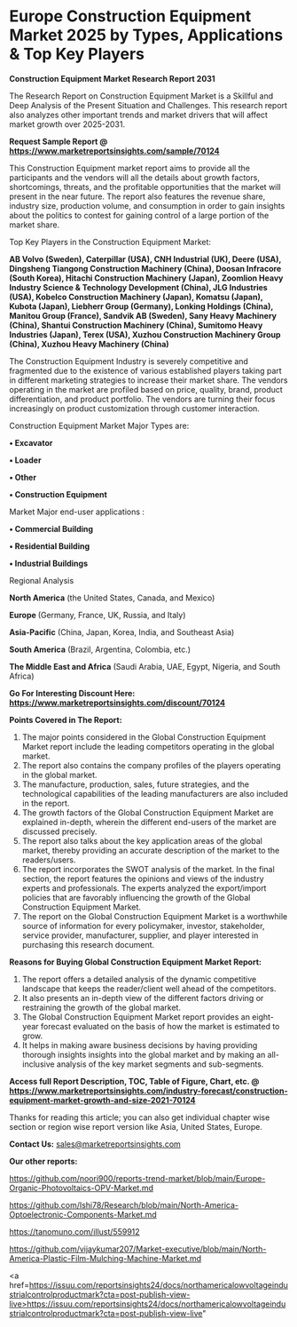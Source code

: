 # Europe Construction Equipment Market 2025 by Types, Applications & Top Key Players

<strong>Construction Equipment Market Research Report 2031</strong>

The Research Report on Construction Equipment Market is a Skillful and Deep Analysis of the Present Situation and Challenges. This research report also analyzes other important trends and market drivers that will affect market growth over 2025-2031.

<strong>Request Sample Report @ <a href=https://www.marketreportsinsights.com/sample/70124>https://www.marketreportsinsights.com/sample/70124</a></strong>

This Construction Equipment market report aims to provide all the participants and the vendors will all the details about growth factors, shortcomings, threats, and the profitable opportunities that the market will present in the near future. The report also features the revenue share, industry size, production volume, and consumption in order to gain insights about the politics to contest for gaining control of a large portion of the market share.

Top Key Players in the Construction Equipment Market:

<strong>AB Volvo (Sweden), Caterpillar (USA), CNH Industrial (UK), Deere (USA), Dingsheng Tiangong Construction Machinery (China), Doosan Infracore (South Korea), Hitachi Construction Machinery (Japan), Zoomlion Heavy Industry Science & Technology Development (China), JLG Industries (USA), Kobelco Construction Machinery (Japan), Komatsu (Japan), Kubota (Japan), Liebherr Group (Germany), Lonking Holdings (China), Manitou Group (France), Sandvik AB (Sweden), Sany Heavy Machinery (China), Shantui Construction Machinery (China), Sumitomo Heavy Industries (Japan), Terex (USA), Xuzhou Construction Machinery Group (China), Xuzhou Heavy Machinery (China)</strong>

The Construction Equipment Industry is severely competitive and fragmented due to the existence of various established players taking part in different marketing strategies to increase their market share. The vendors operating in the market are profiled based on price, quality, brand, product differentiation, and product portfolio. The vendors are turning their focus increasingly on product customization through customer interaction.

Construction Equipment Market Major Types are:

<strong>• Excavator

• Loader

• Other

• Construction Equipment</strong>

Market Major end-user applications :

<strong>• Commercial Building

• Residential Building

• Industrial Buildings</strong>

Regional Analysis

</u><strong><b>North America</b></strong> (the United States, Canada, and Mexico)

<strong><b>Europe </b></strong>(Germany, France, UK, Russia, and Italy)

<strong><b>Asia-Pacific</b></strong> (China, Japan, Korea, India, and Southeast Asia)

<strong><b>South America</b></strong> (Brazil, Argentina, Colombia, etc.)

<strong><b>The Middle East and Africa</b></strong> (Saudi Arabia, UAE, Egypt, Nigeria, and South Africa)

<strong>Go For Interesting Discount Here: <a href=https://www.marketreportsinsights.com/discount/70124>https://www.marketreportsinsights.com/discount/70124</a></strong>

<strong>Points Covered in The Report:</strong>
<ol>
  <li>The major points considered in the Global Construction Equipment Market report include the leading competitors operating in the global market.</li>
  <li>The report also contains the company profiles of the players operating in the global market.</li>
  <li>The manufacture, production, sales, future strategies, and the technological capabilities of the leading manufacturers are also included in the report.</li>
  <li>The growth factors of the Global Construction Equipment Market are explained in-depth, wherein the different end-users of the market are discussed precisely.</li>
  <li>The report also talks about the key application areas of the global market, thereby providing an accurate description of the market to the readers/users.</li>
  <li>The report incorporates the SWOT analysis of the market. In the final section, the report features the opinions and views of the industry experts and professionals. The experts analyzed the export/import policies that are favorably influencing the growth of the Global Construction Equipment Market.</li>
  <li>The report on the Global Construction Equipment Market is a worthwhile source of information for every policymaker, investor, stakeholder, service provider, manufacturer, supplier, and player interested in purchasing this research document.</li>
</ol>
<strong>Reasons for Buying Global Construction Equipment Market Report:</strong>

<ol>
  <li>The report offers a detailed analysis of the dynamic competitive landscape that keeps the reader/client well ahead of the competitors.</li>
  <li>It also presents an in-depth view of the different factors driving or restraining the growth of the global market.</li>
  <li>The Global Construction Equipment Market report provides an eight-year forecast evaluated on the basis of how the market is estimated to grow.</li>
  <li>It helps in making aware business decisions by having providing thorough insights insights into the global market and by making an all-inclusive analysis of the key market segments and sub-segments.</li>
</ol>
<strong>Access full Report Description, TOC, Table of Figure, Chart, etc. @ <a href=https://www.marketreportsinsights.com/industry-forecast/construction-equipment-market-growth-and-size-2021-70124>https://www.marketreportsinsights.com/industry-forecast/construction-equipment-market-growth-and-size-2021-70124</a></strong>


Thanks for reading this article; you can also get individual chapter wise section or region wise report version like Asia, United States, Europe.

<strong>Contact Us:</strong>
sales@marketreportsinsights.com

<strong>Our other reports:</strong>

<a href=https://github.com/noori900/reports-trend-market/blob/main/Europe-Organic-Photovoltaics-OPV-Market.md>https://github.com/noori900/reports-trend-market/blob/main/Europe-Organic-Photovoltaics-OPV-Market.md</a>

<a href=https://github.com/Ishi78/Research/blob/main/North-America-Optoelectronic-Components-Market.md>https://github.com/Ishi78/Research/blob/main/North-America-Optoelectronic-Components-Market.md</a>

<a href=https://tanomuno.com/illust/559912>https://tanomuno.com/illust/559912</a>

<a href=https://github.com/vijaykumar207/Market-executive/blob/main/North-America-Plastic-Film-Mulching-Machine-Market.md>https://github.com/vijaykumar207/Market-executive/blob/main/North-America-Plastic-Film-Mulching-Machine-Market.md</a>

<a href=https://issuu.com/reportsinsights24/docs/northamericalowvoltageindustrialcontrolproductmark?cta=post-publish-view-live>https://issuu.com/reportsinsights24/docs/northamericalowvoltageindustrialcontrolproductmark?cta=post-publish-view-live</a>"
